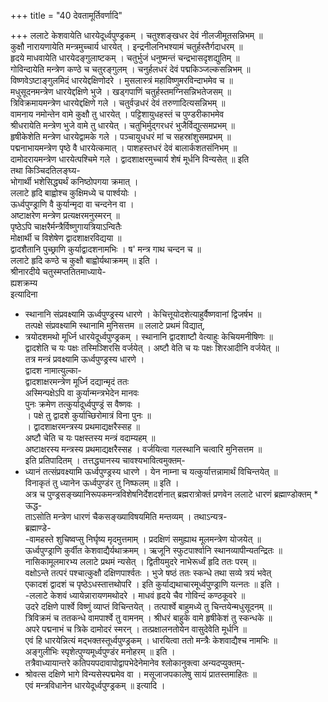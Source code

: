 +++
title = "40 देवतामूर्तिवर्णादि"

+++
ललाटे केशवायेति धारयेदूर्ध्वपुण्ड्रकम् । चतुश्शङ्खधर देवं नीलजीमूतसन्निभम् ॥  
कुक्षौ नारायणायेति मन्त्रमुच्चार्य धारयेत् । इन्द्रनीलनिभश्यामं चतुर्हस्तैर्गदाधरम् ॥  
हृदये माधवायेति धारयेदङ्गुलाष्टकम् । चतुर्भुजं धनुष्मन्तं चन्द्रभासदृशद्युतिम् ॥  
गोविन्दायेति मन्त्रेण कण्ठे च चतुरङ्गुलम् । चनुर्हलधरं देवं पद्मकिञ्जल्कसन्निभम् ॥  
विष्णवेऽष्टाङ्गुलमिदं धारयेद्दक्षिणोदरे । मुसलास्त्रं महाविष्णुमरविन्दाभमेव च ॥  
मधुसूदनमन्त्रेण धारयेद्दक्षिणे भुजे । खड्गपाणिं चतुर्हस्तमग्निसन्निभतेजसम् ॥  
त्रिविक्रमायमन्त्रेण धारयेद्दक्षिणे गले । चतुर्वज्रधरं देवं तरुणादित्यसन्निभम् ॥  
वामनाय नमोन्तेन वामे कुक्षौ तु धारयेत् । पट्टिशायुधहस्तं च पुण्डरीकाभमेव  
श्रीधरायेति मन्त्रेण भुजे वामे तु धारयेत् । चतुभिर्मुद्गरधरं भुजैर्विद्युत्समप्रभम् ॥  
हृषीकेशेति मन्त्रेण धारयेद्वामके गले । पञ्चायुधधरं मां च सहस्रांशुसमप्रभम् ॥  
पद्मनाभायमन्त्रेण पृष्ठे वै धारयेत्कमात् । पाशहस्तधरं देवं बालार्कशतसंनिभम् ॥  
दामोदरायमन्त्रेण धारयेत्पश्चिमे गले । द्वादशाक्षरमुच्चार्य शेषं मूर्धनि विन्यसेत् ॥ इति  
तथा किञ्चिदतिलङ्घ्य-  
भोगार्थी भशेसिद्ध्यर्थं कनिष्ठोपगया क्रमात् ।  
ललाटे हृदि बाह्वोश्च कुक्षिमध्ये च पार्श्वयोः ।  
ऊर्ध्वपुण्ड्राणि वै कुर्यान्मृदा वा चन्दनेन वा ।  
अष्टाक्षरेण मन्त्रेण प्रत्यक्षरमनुस्मरन् ॥  
पृष्ठेऽपि चाक्षरैर्मन्त्रैर्विष्णुगायत्रियाऽन्वितैः  
मोक्षार्थी च विशेषेण द्वादशाक्षरविद्यया ॥  
द्वादशैतानि पुच्छ्राणि कुर्याद्वादशनामभिः । ष' मन्त्र गाथ चन्दन च ॥  
ललाटे हृदि कण्ठे च कुक्षौ बाह्वोर्यथाक्रमम् ॥ इति ।  
श्रीनारदीये चतुस्मप्ततितमाध्याये-  
ह्यशक्रम्य  
इत्यादिना  
* स्थानानि संप्रवक्ष्यामि ऊर्ध्वपुण्ड्रस्य धारणे । केचित्तूयोदशेत्याहुर्वैष्णवानां द्विजर्षभ ॥  
तत्पक्षे संप्रवक्ष्यामि स्थानामि मुनिसत्तम ॥ ललाटे प्रथमं विद्यात्,  
* त्रयोदशमथो मूर्ध्नि धारयेदूर्ध्वपुण्ड्रकम् । स्थानानि द्वादशाष्टौ वेत्याहुः केचियमनीषिणः ॥  
द्वादशेति च यः पक्षः तस्मिञ्शिरसि वर्जयेत् । अष्टौ वेति च यः पक्षः शिरआदीनि वर्जयेत् ॥  
तत्र मन्त्रं प्रवक्ष्यामि ऊर्ध्वपुण्ड्रस्य धारणे ।  
द्वादश नामात्युल्का-  
द्वादशाक्षरमन्त्रेण मूर्ध्नि दद्यान्मृदं ततः  
अस्मिन्पक्षेऽपि वा कुर्यान्मन्त्रभेदेन मानवः  
पुनः क्रमेण तत्कुर्यादूर्ध्वपुण्ड्रं स वैष्णवः ।  
। पक्षे तु द्वादशे कुर्याच्छिरोमात्रं विना पुनः ॥  
। द्वादशाक्षरमन्त्रस्य प्रथमाद्यक्षरैस्सह ॥  
अष्टौ चेति च यः पक्षस्तस्य मन्त्रं वदाम्यहम् ॥  
अष्टाक्षरस्य मन्त्रस्य प्रथमाद्यक्षरैस्सह । वर्जयित्वा गलस्थानि चत्वारि मुनिसत्तम ॥  
इति प्रतिपादितम् । तत्तद्ध्यानस्य चावश्यभावित्वमुक्तम्-  
* ध्यानं तत्संप्रवक्ष्यामि ऊर्ध्वपुण्ड्रस्य धारणे । येन नाम्ना च यत्कुर्यात्तन्नामार्थं विचिन्तयेत् ॥  
विनाकृतं तु ध्यानेन ऊर्ध्वपुण्डंर तु निष्फलम् ॥ इति ।  
अत्र च पुण्ड्रसङ्ख्यानिरूपकमन्त्रविशेषनिर्देशदर्शनात् ब्रह्मरात्रोक्तं प्रणवेन ललाटे धारणं ब्रह्माण्डोक्तम् * ऊद्ध-  
ताऽसोति मन्त्रेण धारणं चैकसङ्ख्याविषयमिति मन्तव्यम् । तथाऽन्यत्र-  
ब्रह्माण्डे-  
-वामहस्ते शुचिष्वप्सु निर्घृष्य मृदमुत्तमाम् । प्रदक्षिणं समुह्याथ मूलमन्त्रेण योजयेत् ॥  
ऊर्ध्वपुण्ड्राणि कुर्वीत केशवाद्यैर्यथाक्रमम् । ऋजूनि स्फुटपार्श्वानि स्थानव्यापीन्यतन्द्रितः ॥  
नासिकामूलमारभ्य ललाटे प्रथमं न्यसेत् । द्वितीयमुदरे नाभेरूर्ध्वं हृदि ततः परम् ॥  
वक्षोऽन्ते तत्परं पश्चात्कुक्षौ दक्षिणपार्श्वतः । भुजे षष्ठं ततः स्कन्धे तथा सव्ये त्रयं भवेत्  
एकादशं द्वादशं च पृष्ठेऽधस्तात्तथोपरि । इति कुर्याद्यथाचारमूर्ध्वपुण्ड्राणि यत्नतः ॥ इति ।  
-ललाटे केशवं ध्यायेन्नारायणमथोदरे । माधवं हृदये चैव गोविन्दं कण्ठकूवरे ॥  
उदरे दक्षिणे पार्श्वे विष्णुं व्याप्तं विचिन्तयेत् । तत्पार्श्वे बाहुमध्ये तु चिन्तयेन्मधुसूदनम् ॥  
त्रिविक्रमं च ततकन्धे वामपार्श्वे तु वामनम् । श्रीधरं बाहुके वामे हृषीकेशं तु स्कन्धके ॥  
अपरे पद्मनाभं च त्रिके दामोदरं स्मरन् । तत्प्रक्षालनतोयेन वासुदेवेति मूर्धनि ॥  
एवं हि धारयेन्नित्यं मद्भक्तस्तूर्ध्वपुण्ड्रकम् । धारयित्वा ततो मन्त्रैः केशवाद्यैश्च नामभिः ॥  
अङ्गुलीभिः स्पृशेत्पुण्यमूर्ध्वपुण्डंर मनोहरम् ॥ इति ।  
तत्रैवाध्यायान्तरे कतिपयपदावापोद्वापभेदेनेमानेव श्लोकानुक्त्वा अन्यदप्युक्तम्-  
* श्रोवत्स दक्षिणे भागे विन्यसेस्पद्ममेव वा । मसूजाजपकालेषु सायं प्रातस्तमाहितः ॥  
एवं मन्त्रविधानेन धारयेदूर्ध्वपुण्ड्रकम् ॥ इत्यादि ।